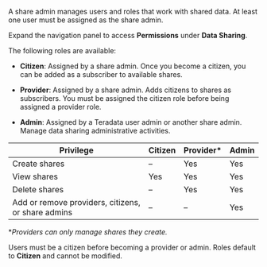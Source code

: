 A share admin manages users and roles that work with shared data. At least one user must be assigned as the share admin.

Expand the navigation panel to access **Permissions** under **Data Sharing**.

The following roles are available:

-   **Citizen**: Assigned by a share admin. Once you become a citizen, you can be added as a subscriber to available shares.


-   **Provider**: Assigned by a share admin. Adds citizens to shares as subscribers. You must be assigned the citizen role before being assigned a provider role.


-   **Admin**: Assigned by a Teradata user admin or another share admin. Manage data sharing administrative activities.


|Privilege|Citizen|Provider*|Admin|
|----------|--------|----------|------|
|Create shares|–|Yes|Yes|
|View shares|Yes|Yes|Yes|
|Delete shares|–|Yes|Yes|
|Add or remove providers, citizens, or share admins|–|–|Yes|

**Providers can only manage shares they create.*

Users must be a citizen before becoming a provider or admin. Roles default to **Citizen** and cannot be modified.

